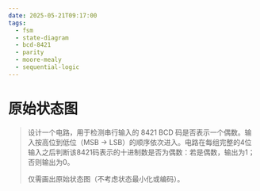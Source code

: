 ```yaml
---
date: 2025-05-21T09:17:00
tags:
  - fsm
  - state-diagram
  - bcd-8421
  - parity
  - moore-mealy
  - sequential-logic
---
```


# 原始状态图

> 设计一个电路，用于检测串行输入的 8421 BCD 码是否表示一个偶数。输入按高位到低位（MSB → LSB）的顺序依次进入。电路在每组完整的4位输入之后判断该8421码表示的十进制数是否为偶数：若是偶数，输出为1；否则输出为0。  
> 
> 仅需画出原始状态图（不考虑状态最小化或编码）。

